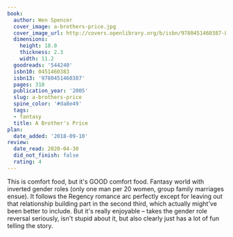 ```yaml
---
book:
  author: Wen Spencer
  cover_image: a-brothers-price.jpg
  cover_image_url: http://covers.openlibrary.org/b/isbn/9780451460387-L.jpg
  dimensions:
    height: 18.0
    thickness: 2.3
    width: 11.2
  goodreads: '544240'
  isbn10: 0451460383
  isbn13: '9780451460387'
  pages: 310
  publication_year: '2005'
  slug: a-brothers-price
  spine_color: '#da8e49'
  tags:
  - fantasy
  title: A Brother's Price
plan:
  date_added: '2018-09-10'
review:
  date_read: 2020-04-30
  did_not_finish: false
  rating: 4
---
```


This is comfort food, but it's GOOD comfort food. Fantasy world with inverted gender roles (only one man per 20 women, group family marriages ensue). It follows the Regency romance arc perfectly except for leaving out that relationship building part in the second third, which actually might've been better to include. But it's really enjoyable – takes the gender role reversal seriously, isn't stupid about it, but also clearly just has a lot of fun telling the story.
